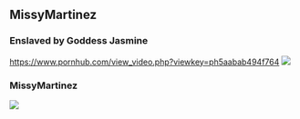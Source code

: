 ## MissyMartinez
### Enslaved by Goddess Jasmine
https://www.pornhub.com/view_video.php?viewkey=ph5aabab494f764
![](https://ci.phncdn.com/videos/201803/16/158345092/original/(m=ecuKGgaaaa)(mh=r0wLHUJIeAJ_CIi6)11.jpg)
### MissyMartinez
![](https://i8.fuskator.com/large/jBJRLpKIJ-I/Missy-Martinez-with-Big-Tits-Giving-Blowjob-4.jpg)
